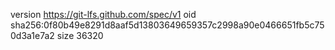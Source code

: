 version https://git-lfs.github.com/spec/v1
oid sha256:0f80b49e8291d8aaf5d13803649659357c2998a90e0466651fb5c750d3a1e7a2
size 36320
